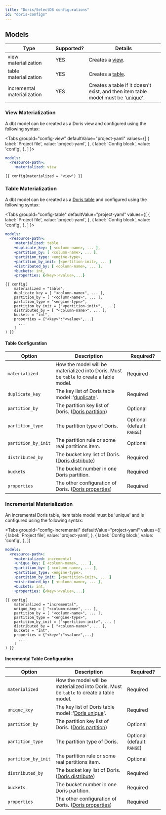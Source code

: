 ```yaml
---
title: "Doris/SelectDB configurations"
id: "doris-configs"
---
```


## Models

| Type                        | Supported? | Details                                                                                                                                             |
|-----------------------------|------------|-----------------------------------------------------------------------------------------------------------------------------------------------------|
| view materialization        | YES        | Creates a [view](https://doris.apache.org/docs/sql-manual/sql-reference/Data-Definition-Statements/Create/CREATE-VIEW/).                            |
| table materialization       | YES        | Creates a [table](https://doris.apache.org/docs/sql-manual/sql-reference/Data-Definition-Statements/Create/CREATE-TABLE/).                          |
| incremental materialization | YES        | Creates a table if it doesn't exist, and then item table model must be '[unique](https://doris.apache.org/docs/data-table/data-model#uniq-model/)'. |

### View Materialization

A dbt model can be created as a Doris view and configured using the following syntax:

<Tabs
groupId="config-view"
defaultValue="project-yaml"
values={[
{ label: 'Project file', value: 'project-yaml', },
{ label: 'Config block', value: 'config', },
]
}>

<TabItem value="project-yaml">
<File name='dbt_project.yml'>

```yaml
models:
  <resource-path>:
    +materialized: view
```

</File>
</TabItem>

<TabItem value="config">
<File name='models/<model_name>.sql'>

```jinja
{{ config(materialized = "view") }}
```

</File>
</TabItem>
</Tabs>

### Table Materialization

A dbt model can be created as a [Doris table](https://doris.apache.org/docs/sql-manual/sql-reference/Data-Definition-Statements/Create/CREATE-TABLE/) and configured using the following syntax:

<Tabs
groupId="config-table"
defaultValue="project-yaml"
values={[
{ label: 'Project file', value: 'project-yaml', },
{ label: 'Config block', value: 'config', },
]
}>

<TabItem value="project-yaml">
<File name='dbt_project.yml'>

```yaml
models:
  <resource-path>:
    +materialized: table
    +duplicate_key: [ <column-name>, ... ],
    +partition_by: [ <column-name>, ... ],
    +partition_type: <engine-type>,
    +partition_by_init: [<pertition-init>, ... ]
    +distributed_by: [ <column-name>, ... ],
    +buckets: int,
    +properties: {<key>:<value>,...}
```

</File>
</TabItem>

<TabItem value="config">
<File name='models/<model_name>.sql'>

```jinja
{{ config(
    materialized = "table",
    duplicate_key = [ "<column-name>", ... ],
    partition_by = [ "<column-name>", ... ],
    partition_type = "<engine-type>",
    partition_by_init = ["<pertition-init>", ... ]
    distributed_by = [ "<column-name>", ... ],
    buckets = "int",
    properties = {"<key>":"<value>",...}
      ...
    ]
) }}
```

</File>
</TabItem>
</Tabs>

#### Table Configuration

| Option              | Description                                                                                                                                                                           | Required?                   |
|---------------------|---------------------------------------------------------------------------------------------------------------------------------------------------------------------------------------|-----------------------------|
| `materialized`      | How the model will be materialized into Doris. Must be `table` to create a table model.                                                                                               | Required                    |
| `duplicate_key`     | The key list of Doris table model :'[duplicate](https://doris.apache.org/docs/data-table/data-model#duplicate-model)'.                                                                | Required                    |
| `partition_by`      | The partition key list of Doris. ([Doris partition](https://doris.apache.org/docs/data-table/data-partition))                                                                         | Optional                    |
| `partition_type`    | The partition type of Doris.                                                                                                                                                          | Optional (default: `RANGE`) |
| `partition_by_init` | The partition rule or some real partitions item.                                                                                                                                      | Optional                    |
| `distributed_by`    | The bucket key list of Doris.  ([Doris distribute](https://doris.apache.org/docs/data-table/data-partition#partitioning-and-bucket))                                                  | Required                    |
| `buckets`           | The bucket number in one Doris partition.                                                                                                                                             | Required                    |
| `properties`        | The other configuration of Doris. ([Doris properties](https://doris.apache.org/docs/sql-manual/sql-reference/Data-Definition-Statements/Create/CREATE-TABLE/?&_highlight=properties)) | Required                    |

### Incremental Materialization

An incremental Doris table, item table model must be 'unique' and is configured using the following syntax:

<Tabs
groupId="config-incremental"
defaultValue="project-yaml"
values={[
{ label: 'Project file', value: 'project-yaml', },
{ label: 'Config block', value: 'config', },
]}
>

<TabItem value="project-yaml">
<File name='dbt_project.yml'>

```yaml
models:
  <resource-path>:
    +materialized: incremental
    +unique_key: [ <column-name>, ... ],
    +partition_by: [ <column-name>, ... ],
    +partition_type: <engine-type>,
    +partition_by_init: [<pertition-init>, ... ]
    +distributed_by: [ <column-name>, ... ],
    +buckets: int,
    +properties: {<key>:<value>,...}
```

</File>
</TabItem>

<TabItem value="config">
<File name='models/<model_name>.sql'>

```jinja
{{ config(
    materialized = "incremental",
    unique_key = [ "<column-name>", ... ],
    partition_by = [ "<column-name>", ... ],
    partition_type = "<engine-type>",
    partition_by_init = ["<pertition-init>", ... ]
    distributed_by = [ "<column-name>", ... ],
    buckets = "int",
    properties = {"<key>":"<value>",...}
      ...
    ]
) }}
```

</File>
</TabItem>
</Tabs>

#### Incremental Table Configuration

| Option              | Description                                                                                                                                                                           | Required?                   |
|---------------------|---------------------------------------------------------------------------------------------------------------------------------------------------------------------------------------|-----------------------------|
| `materialized`      | How the model will be materialized into Doris. Must be `table` to create a table model.                                                                                               | Required                    |
| `unique_key`        | The key list of Doris table model :'[Doris unique](https://doris.apache.org/docs/data-table/data-model#uniq-model)'.                                                                  | Required                    |
| `partition_by`      | The partition key list of Doris. ([Doris partition](https://doris.apache.org/docs/data-table/data-partition))                                                                         | Optional                    |
| `partition_type`    | The partition type of Doris.                                                                                                                                                          | Optional (default: `RANGE`) |
| `partition_by_init` | The partition rule or some real partitions item.                                                                                                                                      | Optional                    |
| `distributed_by`    | The bucket key list of Doris.  ([Doris distribute](https://doris.apache.org/docs/data-table/data-partition#partitioning-and-bucket))                                                  | Required                    |
| `buckets`           | The bucket number in one Doris partition.                                                                                                                                             | Required                    |
| `properties`        | The other configuration of Doris. ([Doris properties](https://doris.apache.org/docs/sql-manual/sql-reference/Data-Definition-Statements/Create/CREATE-TABLE/?&_highlight=properties)) | Required                    |

 

